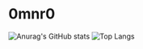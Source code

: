 # 0mnr0
![Anurag's GitHub stats](https://github-readme-stats.vercel.app/api?username=0mnr0&show_icons=true&theme=date_night&border_radius=10&locale=ru)
![Top Langs](https://github-readme-stats.vercel.app/api/top-langs/?username=anuraghazra&layout=compact&theme=date_night&border_radius=10&locale=ru)
